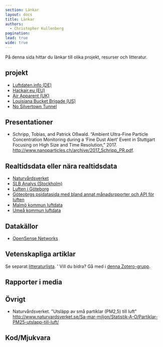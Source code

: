```yaml
---
section: Länkar
layout: docs
title: Länkar
authors:
  - Christopher Kullenberg
pagination:
lead: true
wide: true
---
```


På denna sida hittar du länkar till olika projekt, resurser och litteratur.


## projekt
* [Luftdaten.info (DE)](http://luftdaten.info)
* [Hackair.eu (EU)](http://www.hackair.eu/)
* [Air Apparent (UK)](https://airapparentuk.wordpress.com/)
* [Louisiana Bucket Brigade (US)](http://labucketbrigade.org/)
* [No Silvertown Tunnel](https://silvertowntunnel.co.uk/)


## Presentationer

* Schripp, Tobias, and Patrick Oßwald. “Ambient Ultra-Fine Particle Concentration Monitoring during a ‘Fine Dust Alert’ Event in Stuttgart Focusing on High Size and Time Resolution,” 2017. http://www.nanoparticles.ch/archive/2017_Schripp_PR.pdf.



## Realtidsdata eller nära realtidsdata

* [Naturvårdsverket](https://www.naturvardsverket.se/Sa-mar-miljon/Klimat-och-luft/Statistik-om-luft/Webbtjanst-luftkvalitetsdata/)
* [SLB Analys (Stockholm)](http://slb.nu/slbanalys/luften-idag/)
* [Luften i Göteborg](https://goteborg.se/luften)
* [Göteobrgs psidatasida med bland annat månadsrpporter och API för luften](https://goteborg.se/psidata)
* [Malmö kommun luftdata](http://malmo.se/Bo-bygga--miljo/Miljolaget-i-Malmo/Luft/Luften-just-nu.html)
* [Umeå kommun luftdata](http://www.umea.se/umeakommun/byggaboochmiljo/bullerochluftkvalitet/luftenutomhus/luftkvaliteteniumea/luftmatningar.4.232bb3eb132b9e0c2ca800060604.html)




## Datakällor

* [OpenSense Networks](https://www.opensense.network/beta/apidocs/)


## Vetenskapliga artiklar

Se separat [litteraturlista](http://luftdata.se/lankar/vetenskapligaartiklar.html). '
Vill du bidra? Gå med i [denna Zotero-grupp](https://www.zotero.org/groups/2101111/luftbubblan).

## Rapporter i media



## Övrigt

* Naturvårdsverket. "Utsläpp av små partiklar (PM2,5) till luft"  http://www.naturvardsverket.se/Sa-mar-miljon/Statistik-A-O/Partiklar-PM25-utslapp-till-luft/


## Kod/Mjukvara

